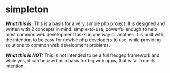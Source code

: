 # simpleton

**_What this is:_** This is a basis for a very simple php project. It is designed and written with 2 concepts in mind: simple-to-use, powerful enough to help most common web development tasks in one way or another. It is built with the intention to be easy for newbie php developers to use, while providing solutions to common web development problems.

**_What this is NOT:_** This is not intended to be a full fledged framework and while yes, it can be used as a basis for big web apps, that is far from its intention.
